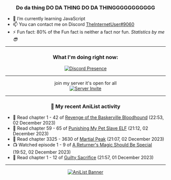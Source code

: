 <div align="center">

### Do da thing DO DA THING DO DA THINGGGGGGGGGGG
</div>

- 🌱 I’m currently learning JavaScript
- 📫 You can contact me on Discord [TheInternetUser#9060](https://discord.com/users/534117072796385300)
- ⚡ Fun fact: 80% of the Fun fact is neither a fact nor fun. _Statistics by me 😎_
<hr>

<div align="center">

### What I'm doing right now:
[![Discord Presence](https://lanyard.cnrad.dev/api/534117072796385300)](https://discord.com/users/534117072796385300)
<hr>

join my server it's open for all <br>
[![Server Invite](https://invidget.switchblade.xyz/bfYgVHxrSs)](https://discord.gg/bfYgVHxrSs)

<hr>
  
### 🌸 My recent AniList activity

</div>

<!-- ANILIST_ACTIVITY:start -->

-   📖 Read chapter 1 - 42 of [Revenge of the Baskerville Bloodhound](https://anilist.co/manga/163824) (22:53, 02 December 2023)
-   📖 Read chapter 59 - 65 of [Punishing My Pet Slave ELF](https://anilist.co/manga/143102) (21:12, 02 December 2023)
-   📖 Read chapter 3325 - 3630 of [Martial Peak](https://anilist.co/manga/104494) (21:07, 02 December 2023)
-   📺 Watched episode 1 - 9 of [A Returner's Magic Should Be Special](https://anilist.co/anime/163142) (19:52, 02 December 2023)
-   📖 Read chapter 1 - 12 of [Guilty Sacrifice](https://anilist.co/manga/83749) (21:57, 01 December 2023)

<!-- ANILIST_ACTIVITY:end -->
<hr>

<div align="center">

[![AniList Banner](https://img.anili.st/User/929966)](https://anilist.co/user/TheInternetUser)

<!-- ![Profile views](https://gpvc.arturio.dev/TheInternetUse7) Since 2023-01-09 -->
<br>


</div>
